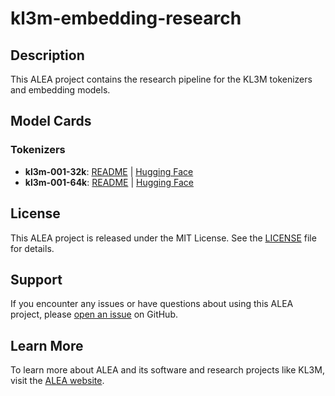 # kl3m-embedding-research

## Description

This ALEA project contains the research pipeline for the KL3M tokenizers and embedding models.

## Model Cards

### Tokenizers

* **kl3m-001-32k**: [README](kl3m-001-32k/README.md)  |  [Hugging Face](https://huggingface.co/alea-institute/kl3m-001-32k)
* **kl3m-001-64k**: [README](kl3m-001-64k/README.md)  |  [Hugging Face](https://huggingface.co/alea-institute/kl3m-003-64k)

## License

This ALEA project is released under the MIT License. See the [LICENSE](LICENSE) file for details.

## Support

If you encounter any issues or have questions about using this ALEA project, please [open an issue](https://github.com/alea-institute/$PROJECT$/issues) on GitHub.

## Learn More

To learn more about ALEA and its software and research projects like KL3M, visit the [ALEA website](https://aleainstitute.ai/).
